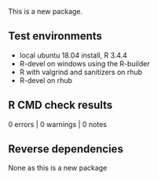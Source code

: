 
This is a new package.


## Test environments
* local ubuntu 18.04 install, R 3.4.4
* R-devel on windows using the R-builder
* R with valgrind and sanitizers on rhub
* R-devel on rhub


## R CMD check results

0 errors | 0 warnings | 0 notes


## Reverse dependencies

None as this is a new package

